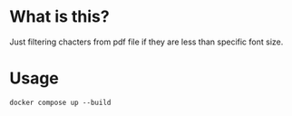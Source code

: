 # What is this?
Just filtering chacters from pdf file if they are less than specific font size.  

# Usage
```
docker compose up --build
```
